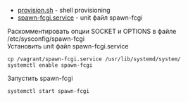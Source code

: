 * [provision.sh](provision.sh) - shell provisioning
* [spawn-fcgi.service](spawn-fcgi.service) - unit файл spawn-fcgi

Раскомментировать опции SOCKET и OPTIONS в файле /etc/sysconfig/spawn-fcgi  
Установить unit файл spawn-fcgi.service

    cp /vagrant/spawn-fcgi.service /usr/lib/systemd/system/
    systemctl enable spawn-fcgi

Запустить spawn-fcgi

    systemctl start spawn-fcgi
